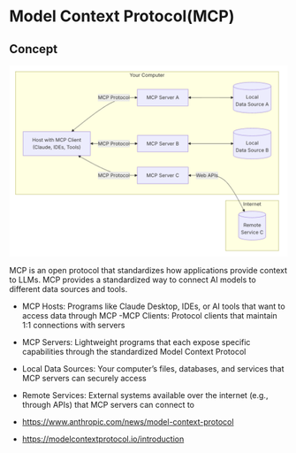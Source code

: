 # Model Context Protocol(MCP)
## Concept
![alt text](images/blog29_mcp_concept.png)

MCP is an open protocol that standardizes how applications provide context to LLMs. MCP provides a standardized way to connect AI models to different data sources and tools. 

 - MCP Hosts: Programs like Claude Desktop, IDEs, or AI tools that want to access data through MCP
 -MCP Clients: Protocol clients that maintain 1:1 connections with servers
 - MCP Servers: Lightweight programs that each expose specific capabilities through the standardized Model Context Protocol
 - Local Data Sources: Your computer’s files, databases, and services that MCP servers can securely access
- Remote Services: External systems available over the internet (e.g., through APIs) that MCP servers can connect to

 - https://www.anthropic.com/news/model-context-protocol
 - https://modelcontextprotocol.io/introduction